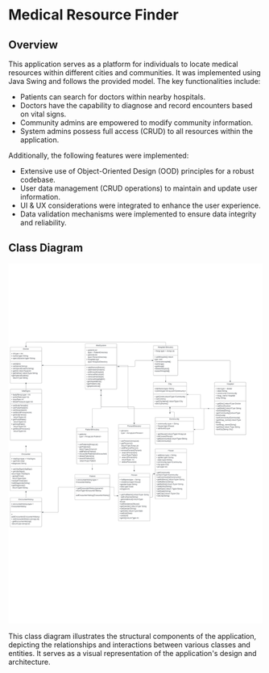 # Medical Resource Finder

## Overview

This application serves as a platform for individuals to locate medical resources within different cities and communities. It was implemented using Java Swing and follows the provided model. The key functionalities include:

- Patients can search for doctors within nearby hospitals.
- Doctors have the capability to diagnose and record encounters based on vital signs.
- Community admins are empowered to modify community information.
- System admins possess full access (CRUD) to all resources within the application.

Additionally, the following features were implemented:

- Extensive use of Object-Oriented Design (OOD) principles for a robust codebase.
- User data management (CRUD operations) to maintain and update user information.
- UI & UX considerations were integrated to enhance the user experience.
- Data validation mechanisms were implemented to ensure data integrity and reliability.

## Class Diagram

![](class%20diagram.jpg)

This class diagram illustrates the structural components of the application, depicting the relationships and interactions between various classes and entities. It serves as a visual representation of the application's design and architecture.

